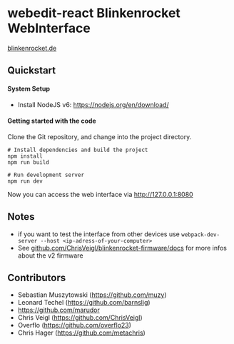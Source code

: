 # webedit-react  Blinkenrocket WebInterface

[blinkenrocket.de](http://blinkenrocket.de/)


## Quickstart

#### System Setup

* Install NodeJS v6: https://nodejs.org/en/download/

#### Getting started with the code

Clone the Git repository, and change into the project directory.

    # Install dependencies and build the project
    npm install
    npm run build

    # Run development server
    npm run dev

Now you can access the web interface via http://127.0.0.1:8080


## Notes

* if you want to test the interface from other devices use `webpack-dev-server --host <ip-adress-of-your-computer>`
* See [github.com/ChrisVeigl/blinkenrocket-firmware/docs](https://github.com/ChrisVeigl/blinkenrocket-firmware/tree/master/docs) for more infos about the v2 firmware


## Contributors

* Sebastian Muszytowski (https://github.com/muzy)
* Leonard Techel (https://github.com/barnslig)
* https://github.com/marudor
* Chris Veigl (https://github.com/ChrisVeigl)
* Overflo (https://github.com/overflo23)
* Chris Hager (https://github.com/metachris)
